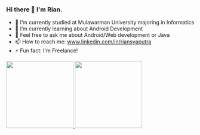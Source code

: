 ### Hi there 👋 I'm Rian.


- 🔭 I’m currently studied at Mulawarman University majoring in Informatics
- 🌱 I’m currently learning about Android Development
- 💬 Feel free to ask me about Android/Web development or Java
- 📫 How to reach me: www.linkedin.com/in/riansyaputra
- ⚡ Fun fact: I'm Freelance!

<p align="left">
<a href="https://github.com/riansyaputra123">
  <img height="180em" src="https://github-readme-stats-eight-theta.vercel.app/api?username=riansyaputra123&show_icons=true&theme=algolia&include_all_commits=true&count_private=true"/>
  <img height="180em" src="https://github-readme-stats-eight-theta.vercel.app/api/top-langs/?username=riansyaputra123&layout=compact&langs_count=8&theme=algolia"/>
</a>
</p>
<!--
**riansyaputra123/riansyaputra123** is a ✨ _special_ ✨ repository because its `README.md` (this file) appears on your GitHub profile.

Here are some ideas to get you started:

- 🔭 I’m currently working on ...
- 🌱 I’m currently learning ...
- 👯 I’m looking to collaborate on ...
- 🤔 I’m looking for help with ...
- 💬 Ask me about ...
- 📫 How to reach me: ...
- 😄 Pronouns: ...
- ⚡ Fun fact: ...
-->


